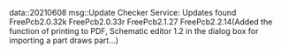 data::20210608
msg::Update Checker Service:
Updates found
FreePcb2.0.32k
FreePcb2.0.33r
FreePcb2.1.27
FreePcb2.2.14(Added the function of printing to PDF, Schematic editor 1.2 in the dialog box for importing a part draws part...)
